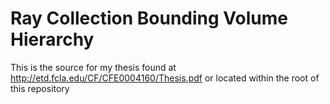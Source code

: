 # Ray Collection Bounding Volume Hierarchy
This is the source for my thesis found at http://etd.fcla.edu/CF/CFE0004160/Thesis.pdf or located within the root of this repository
